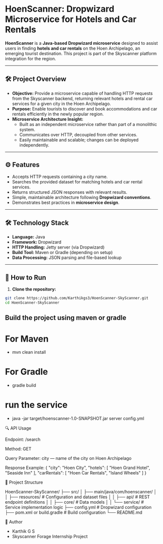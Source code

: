 # HoenScanner: Dropwizard Microservice for Hotels and Car Rentals

**HoenScanner** is a **Java-based Dropwizard microservice** designed to assist users in finding **hotels and car rentals** on the Hoen Archipelago, an emerging tourist destination. This project is part of the Skyscanner platform integration for the region.

---

## 🛠 Project Overview

- **Objective:** Provide a microservice capable of handling HTTP requests from the Skyscanner backend, returning relevant hotels and rental car services for a given city in the Hoen Archipelago.
- **Purpose:** Enable tourists to discover and book accommodations and car rentals efficiently in the newly popular region.
- **Microservice Architecture Insight:**
  - Built as an independent microservice rather than part of a monolithic system.
  - Communicates over HTTP, decoupled from other services.
  - Easily maintainable and scalable; changes can be deployed independently.

---

## ⚙️ Features

- Accepts HTTP requests containing a city name.
- Searches the provided dataset for matching hotels and car rental services.
- Returns structured JSON responses with relevant results.
- Simple, maintainable architecture following **Dropwizard conventions**.
- Demonstrates best practices in **microservice design**.

---

## 🛠 Technology Stack

- **Language:** Java  
- **Framework:** Dropwizard  
- **HTTP Handling:** Jetty server (via Dropwizard)  
- **Build Tool:** Maven or Gradle (depending on setup)  
- **Data Processing:** JSON parsing and file-based lookup  

---

## 🚀 How to Run

1. **Clone the repository:**
```bash
git clone https://github.com/Karthikgs3/HoenScanner-SkyScanner.git
cd HoenScanner-SkyScanner
```
## Build the project using maven or gradle
# For Maven
- mvn clean install

# For Gradle
- gradle build
# run the service
- java -jar target/hoenscanner-1.0-SNAPSHOT.jar server config.yml

🔍 API Usage

Endpoint: /search

Method: GET

Query Parameter: city — name of the city on Hoen Archipelago

Response Example:
{
  "city": "Hoen City",
  "hotels": [
    "Hoen Grand Hotel",
    "Seaside Inn"
  ],
  "carRentals": [
    "Hoen Car Rentals",
    "Island Wheels"
  ]
}

📂 Project Structure

HoenScanner-SkyScanner/
├── src/
│   ├── main/java/com/hoenscanner/
│   │   ├── resources/   # Configuration and dataset files
│   │   ├── api/         # REST endpoint definitions
│   │   ├── core/        # Data models
│   │   └── service/     # Service implementation logic
├── config.yml            # Dropwizard configuration
├── pom.xml or build.gradle # Build configuration
└── README.md

👤 Author

- Karthik G S
- Skyscanner Forage Internship Project
